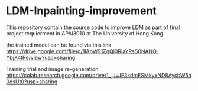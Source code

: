 # LDM-Inpainting-improvement
This repository contain the source code to improve LDM as part of final project requierment in APAI3010 at The University of Hong Kong

the trained model can be found via this link
https://drive.google.com/file/d/1IApW91ZgQi0RIaYRsS0NANO-YbjX4tRe/view?usp=sharing

Training trial and image re-generation
https://colab.research.google.com/drive/1_jJvJF3kdmESMkyxND8AycbW5h0dsUt0?usp=sharing
